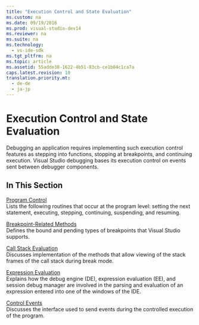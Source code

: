 ```yaml
---
title: "Execution Control and State Evaluation"
ms.custom: na
ms.date: 09/19/2016
ms.prod: visual-studio-dev14
ms.reviewer: na
ms.suite: na
ms.technology: 
  - vs-ide-sdk
ms.tgt_pltfrm: na
ms.topic: article
ms.assetid: 55adde38-1622-4b51-83cb-ce1b04c1ca7a
caps.latest.revision: 10
translation.priority.mt: 
  - de-de
  - ja-jp
---
```

# Execution Control and State Evaluation
Debugging an application requires implementing such execution control features as stepping into functions, stopping at breakpoints, and continuing execution. Visual Studio debugging bases its execution control on events sent between debugger components.  
  
## In This Section  
 [Program Control](../vs140/Program-Control.md)  
 Lists the following routines that occur at the program level: setting the next statement, executing, stepping, continuing, suspending, and resuming.  
  
 [Breakpoint-Related Methods](../vs140/Breakpoint-Related-Methods.md)  
 Defines the bound and pending types of breakpoints that Visual Studio supports.  
  
 [Call Stack Evaluation](../vs140/Call-Stack-Evaluation.md)  
 Discusses implementation of the methods that allow viewing of the stack frames of the call stack during break mode.  
  
 [Expression Evaluation](../vs140/Expression-Evaluation--Visual-Studio-Debugging-SDK-.md)  
 Explains how the debug engine (DE), expression evaluation (EE), and session debug manager are involved in the parsing and evaluation of an expression entered into one of the windows of the IDE.  
  
 [Control Events](../vs140/Control-Events.md)  
 Discusses the interface used to send events during the controlled execution of the program.